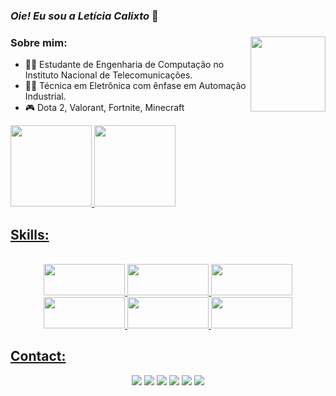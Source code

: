 ### *Oie! Eu sou a Letícia Calixto* 👋

<div>
  <img align="right" height="120" width="120" src="https://cdn.discordapp.com/attachments/730223573641461870/887014589588455494/Webp.net-gifmaker_1.gif">
<div>
  
### Sobre mim:

- 👨‍💻 Estudante de Engenharia de Computação no Instituto Nacional de Telecomunicações.
- 👨‍🎓 Técnica em Eletrônica com ênfase em Automação Industrial.
- 🎮 Dota 2, Valorant, Fortnite, Minecraft

<div>
  <a href="https://github.com/leticiacalixto">
  <img height="130em" src="https://github-readme-stats.vercel.app/api?username=leticiacalixto&show_icons=true&theme=radical&include_all_commits=true&count_private=true"/>
  <img height="130em" src="https://github-readme-stats.vercel.app/api/top-langs/?username=leticiacalixto&layout=compact&langs_count=7&theme=radical"/>
</div>
  
  ## Skills:
<p align="center"><br>
  <img height="50" width="130" src="https://cdn.jsdelivr.net/gh/devicons/devicon/icons/java/java-original-wordmark.svg">
  <img height="50" width="130" src="https://cdn.jsdelivr.net/gh/devicons/devicon/icons/arduino/arduino-original-wordmark.svg">
  <img height="50" width="130" src="https://cdn.jsdelivr.net/gh/devicons/devicon/icons/c/c-original.svg">
  <img height="50" width="130" src="https://cdn.jsdelivr.net/gh/devicons/devicon/icons/cplusplus/cplusplus-original.svg">
  <img height="50" width="130" src="https://cdn.jsdelivr.net/gh/devicons/devicon/icons/mysql/mysql-original-wordmark.svg">
  <img height="50" width="130" src="https://cdn.jsdelivr.net/gh/devicons/devicon/icons/python/python-original-wordmark.svg">
</div>

  ## Contact:
<div align="center"> 
  <a href="https://t.me/leticiacalixt0" target="_blank"><img src="https://img.shields.io/badge/Telegram-2CA5E0?style=for-the-badge&logo=telegram&logoColor=white" target="_blank"></a>
  <a href="https://www.instagram.com/leth_calixto/" target="_blank"><img src="https://img.shields.io/badge/-Instagram-%23E4405F?style=for-the-badge&logo=instagram&logoColor=white" target="_blank"></a>
  <a href = "mailto:leticia.calixto@gec.inatel.br"><img src="https://img.shields.io/badge/-Gmail-%23333?style=for-the-badge&logo=gmail&logoColor=white" target="_blank"></a>
 	<a href="https://www.twitch.tv/leticinhacx" target="_blank"><img src="https://img.shields.io/badge/Twitch-9146FF?style=for-the-badge&logo=twitch&logoColor=white" target="_blank"></a>
 <a href="https://discord.gg/Letícia#5328" target="_blank"><img src="https://img.shields.io/badge/Discord-7289DA?style=for-the-badge&logo=discord&logoColor=white" target="_blank"></a> 
  <a href="https://steamcommunity.com/id/leticiacalixto/" target="_blank"><img src="https://img.shields.io/badge/Steam-000000?style=for-the-badge&logo=steam&logoColor=white" target="_blank"></a> 
